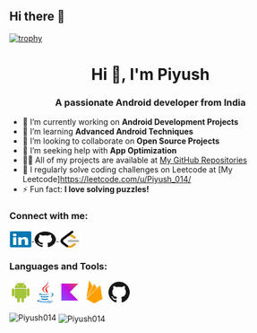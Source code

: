 ## Hi there 👋

[![trophy](https://github-profile-trophy.vercel.app/?username=Piyush014&theme=onedark)](https://github.com/ryo-ma/github-profile-trophy)

<h1 align="center">Hi 👋, I'm Piyush</h1>
<h3 align="center">A passionate Android developer from India</h3>

- 🔭 I’m currently working on **Android Development Projects**
- 🌱 I’m learning **Advanced Android Techniques**
- 👯 I’m looking to collaborate on **Open Source Projects**
- 🤝 I’m seeking help with **App Optimization**
- 👨‍💻 All of my projects are available at [My GitHub Repositories](https://github.com/Piyush014?tab=repositories)
- 📝 I regularly solve coding challenges on Leetcode at [My Leetcode]https://leetcode.com/u/Piyush_014/
- ⚡ Fun fact: **I love solving puzzles!**
<h3 align="left">Connect with me:</h3>
<p align="left">
<a href="https://www.linkedin.com/in/sonipiyush014/" target="blank">
    <img align="center" src="https://raw.githubusercontent.com/devicons/devicon/master/icons/linkedin/linkedin-original.svg" alt="LinkedIn" height="30" width="40" />
</a>
<a href="https://github.com/Piyush014/Piyush014/" target="blank">
    <img align="center" src="https://raw.githubusercontent.com/devicons/devicon/master/icons/github/github-original.svg" alt="GitHub" height="30" width="40" />
</a>
<a href="https://leetcode.com/u/Piyush_014/" target="blank">
    <img align="center" src="https://raw.githubusercontent.com/devicons/devicon/master/icons/leetcode/leetcode-original.svg" alt="LeetCode" height="30" width="40" />
</a>
</p>



<h3 align="left">Languages and Tools:</h3>
<p align="left">
<a href="https://developer.android.com" target="_blank" rel="noreferrer"><img src="https://raw.githubusercontent.com/devicons/devicon/master/icons/android/android-original.svg" alt="android" width="40" height="40"/></a>
<a href="https://www.java.com" target="_blank" rel="noreferrer"><img src="https://raw.githubusercontent.com/devicons/devicon/master/icons/java/java-original.svg" alt="java" width="40" height="40"/></a>
<a href="https://kotlinlang.org/" target="_blank" rel="noreferrer"><img src="https://raw.githubusercontent.com/devicons/devicon/master/icons/kotlin/kotlin-original.svg" alt="kotlin" width="40" height="40"/></a>
<a href="https://firebase.google.com/" target="_blank" rel="noreferrer"><img src="https://raw.githubusercontent.com/devicons/devicon/master/icons/firebase/firebase-plain.svg" alt="firebase" width="40" height="40"/></a>
<a href="https://www.github.com" target="_blank" rel="noreferrer"><img src="https://raw.githubusercontent.com/devicons/devicon/master/icons/github/github-original.svg" alt="github" width="40" height="40"/></a>
</p>

<p><img align="left" src="https://github-readme-stats.vercel.app/api/top-langs?username=Piyush014&show_icons=true&locale=en&layout=compact" alt="Piyush014" /></p>

<p>&nbsp;<img align="center" src="https://github-readme-stats.vercel.app/api?username=Piyush014&show_icons=true&locale=en" alt="Piyush014" /></p>
